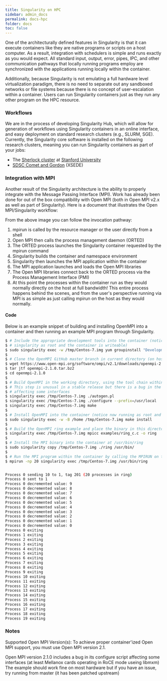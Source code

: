```yaml
---
title: Singularity on HPC
sidebar: admin_docs
permalink: docs-hpc
folder: docs
toc: false
---
```


One of the architecturally defined features in Singularity is that it can execute containers like they are native programs or scripts on a host computer. As a result, integration with schedulers is simple and runs exactly as you would expect. All standard input, output, error, pipes, IPC, and other communication pathways that locally running programs employ are synchronized with the applications running locally within the container.

Additionally, because Singularity is not emulating a full hardware level virtualization paradigm, there is no need to separate out any sandboxed networks or file systems because there is no concept of user-escalation within a container. Users can run Singularity containers just as they run any other program on the HPC resource.

### Workflows
We are in the process of developing Singularity Hub, which will allow for generation of workflows using Singularity containers in an online interface, and easy deployment on standard research clusters (e.g., SLURM, SGE). Currently, the Singularity core software is installed on the following research clusters, meaning you can run Singularity containers as part of your jobs:

- The <a href="http://sherlock.stanford.edu" target="_blank" class="no-after">Sherlock cluster</a> at <a href="https://srcc.stanford.edu/" class="no-after" target="_blank">Stanford University</a>
- <a href="https://www.xsede.org/news/-/news/item/7624" target="_blank" class="no-after">SDSC Comet and Gordon</a> (XSEDE)

### Integration with MPI
Another result of the Singularity architecture is the ability to properly integrate with the Message Passing Interface (MPI). Work has already been done for out of the box compatibility with Open MPI (both in Open MPI v2.x as well as part of Singularity). Here is a document that illustrates the Open MPI/Singularity workflow:

From the above image you can follow the invocation pathway:
1. mpirun is called by the resource manager or the user directly from a shell
2. Open MPI then calls the process management daemon (ORTED)
3. The ORTED process launches the Singularity container requested by the mpirun command
4. Singularity builds the container and namespace environment
5. Singularity then launches the MPI application within the container
6. The MPI application launches and loads the Open MPI libraries
7. The Open MPI libraries connect back to the ORTED process via the Process Management Interface (PMI)
8. At this point the processes within the container run as they would normally directly on the host at full bandwidth! This entire process happens behind the scenes, and from the user's perspective running via MPI is as simple as just calling mpirun on the host as they would normally.

#### Code
Below is an example snippet of building and installing OpenMPI into a container and then running an example MPI program through Singularity. 
 
```bash
$ # Include the appropriate development tools into the container (notice we are calling
$ # singularity as root and the container is writeable)
$ sudo singularity exec -w /tmp/Centos-7.img yum groupinstall "Development Tools"
$
$ # Clone the OpenMPI GitHub master branch in current directory (on host)
$ wget https://www.open-mpi.org/software/ompi/v2.1/downloads/openmpi-2.1.0.tar.bz2
$ tar jtf openmpi-2.1.0.tar.bz2
$ cd openmpi-2.1.0
$
$ # Build OpenMPI in the working directory, using the tool chain within the container
$ # This step is unusual in a stable release but there is a bug in the configure script
$ # affecting some interfaces
$ singularity exec /tmp/Centos-7.img ./autogen.pl
$ singularity exec /tmp/Centos-7.img ./configure --prefix=/usr/local
$ singularity exec /tmp/Centos-7.img make
$
$ # Install OpenMPI into the container (notice now running as root and container is writeable)
$ sudo singularity exec -w -B /home /tmp/Centos-7.img make install
$
$ # Build the OpenMPI ring example and place the binary in this directory
$ singularity exec /tmp/Centos-7.img mpicc examples/ring_c.c -o ring
$
$ # Install the MPI binary into the container at /usr/bin/ring
$ sudo singularity copy /tmp/Centos-7.img ./ring /usr/bin/
$
$ # Run the MPI program within the container by calling the MPIRUN on the host
$ mpirun -np 20 singularity exec /tmp/Centos-7.img /usr/bin/ring


Process 0 sending 10 to 1, tag 201 (20 processes in ring)
Process 0 sent to 1
Process 0 decremented value: 9
Process 0 decremented value: 8
Process 0 decremented value: 7
Process 0 decremented value: 6
Process 0 decremented value: 5
Process 0 decremented value: 4
Process 0 decremented value: 3
Process 0 decremented value: 2
Process 0 decremented value: 1
Process 0 decremented value: 0
Process 0 exiting
Process 1 exiting
Process 2 exiting
Process 3 exiting
Process 4 exiting
Process 5 exiting
Process 6 exiting
Process 7 exiting
Process 8 exiting
Process 9 exiting
Process 10 exiting
Process 11 exiting
Process 12 exiting
Process 13 exiting
Process 14 exiting
Process 15 exiting
Process 16 exiting
Process 17 exiting
Process 18 exiting
Process 19 exiting
```

### Notes
Supported Open MPI Version(s): To achieve proper container'ized Open MPI support, you must use Open MPI version 2.1.

Open MPI version 2.1.0 includes a bug in its configure script affecting some interfaces (at least Mellanox cards operating in RoCE mode useing libmxm)
The example should work fine on most hardware but if you have an issue, try running from master (it has been patched upstream)
